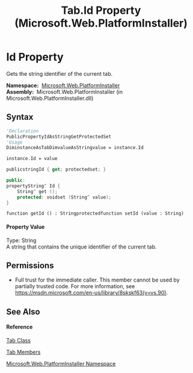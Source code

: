 ﻿---
title: Tab.Id Property  (Microsoft.Web.PlatformInstaller)
TOCTitle: Id Property
ms:assetid: P:Microsoft.Web.PlatformInstaller.Tab.Id
ms:mtpsurl: https://msdn.microsoft.com/en-us/library/microsoft.web.platforminstaller.tab.id(v=VS.90)
ms:contentKeyID: 22049538
ms.date: 05/02/2012
mtps_version: v=VS.90
f1_keywords:
- Microsoft.Web.PlatformInstaller.Tab.Id
- Microsoft.Web.PlatformInstaller.Tab.get_Id
- Microsoft.Web.PlatformInstaller.Tab.set_Id
dev_langs:
- CSharp
- JScript
- VB
- c++
api_location:
- Microsoft.Web.PlatformInstaller.dll
api_name:
- Microsoft.Web.PlatformInstaller.Tab.get_Id
- Microsoft.Web.PlatformInstaller.Tab.Id
- Microsoft.Web.PlatformInstaller.Tab.set_Id
api_type:
- Managed
topic_type:
- apiref
- kbSyntax
product_family_name: VS
ROBOTS: INDEX,FOLLOW
---

# Id Property

Gets the string identifier of the current tab.

**Namespace:**  [Microsoft.Web.PlatformInstaller](microsoft-web-platforminstaller-namespace.md)  
**Assembly:**  Microsoft.Web.PlatformInstaller (in Microsoft.Web.PlatformInstaller.dll)

## Syntax

``` vb
'Declaration
PublicPropertyIdAsStringGetProtectedSet
'Usage
DiminstanceAsTabDimvalueAsStringvalue = instance.Id

instance.Id = value
```

``` csharp
publicstringId { get; protectedset; }
```

``` c++
public:
propertyString^ Id {
    String^ get ();
    protected: voidset (String^ value);
}
```

``` jscript
function getId () : Stringprotectedfunction setId (value : String)
```

#### Property Value

Type: String  
A string that contains the unique identifier of the current tab.  

## Permissions

  - Full trust for the immediate caller. This member cannot be used by partially trusted code. For more information, see <https://msdn.microsoft.com/en-us/library/8skskf63(v=vs.90)>.

## See Also

#### Reference

[Tab Class](tab-class-microsoft-web-platforminstaller.md)

[Tab Members](tab-members-microsoft-web-platforminstaller.md)

[Microsoft.Web.PlatformInstaller Namespace](microsoft-web-platforminstaller-namespace.md)

